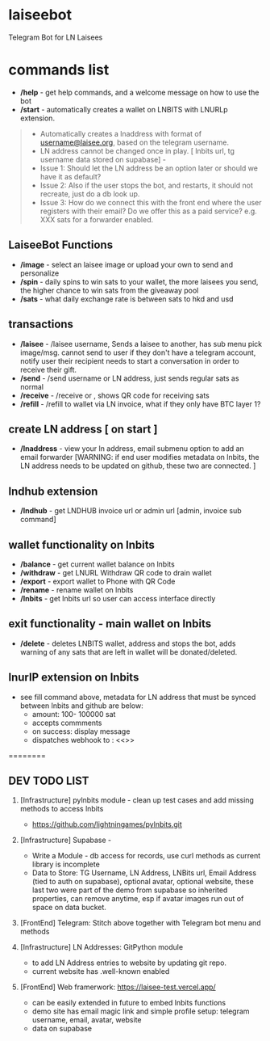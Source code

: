 # laiseebot
Telegram Bot for LN Laisees

# commands list
- **/help** - get help commands, and a welcome message on how to use the bot
- **/start** - automatically creates a wallet on LNBITS with LNURLp extension. 
> * Automatically creates a lnaddress with format of username@laisee.org, based on the telegram username. 
> * LN address cannot be changed once in play. [ lnbits url, tg username data stored on supabase] -
> * Issue 1: Should let the LN address be an option later or should we have it as default?
> * Issue 2: Also if the user stops the bot, and restarts, it should not recreate, just do a db look up. 
> * Issue 3: How do we connect this with the front end where the user registers with their email? Do we offer this as a paid service? e.g. XXX sats for a forwarder enabled.


## LaiseeBot Functions
- **/image** - select an laisee image or upload your own to send and personalize 
- **/spin** - daily spins to win sats to your wallet, the more laisees you send, the higher chance to win sats from the giveaway pool 
- **/sats** - what daily exchange rate is between sats to hkd and usd

## transactions
- **/laisee** - /laisee <amt> username, Sends a laisee to another, has sub menu pick image/msg. 
cannot send to user if they don't have a telegram account, notify user their recipient needs to start a conversation in order to receive their gift. 
- **/send** - /send <amt> username or LN address, just sends regular sats as normal
- **/receive** - /receive <amt> or <any amt> , shows QR code for receiving sats
- **/refill** - /refill <amt> to wallet via LN invoice, what if they only have BTC layer 1?

## create LN address [ on start ]
- **/lnaddress** - view your ln address, email submenu option to add an email forwarder [WARNING: if end user modifies metadata on lnbits, the LN address needs to be updated on github, these two are connected. ]

## lndhub extension
- **/lndhub** - get LNDHUB invoice url or admin url [admin, invoice sub command]

## wallet functionality on lnbits
- **/balance** - get current wallet balance on lnbits
- **/withdraw** - get LNURL Withdraw QR code to drain wallet
- **/export** - export wallet to Phone with QR Code
- **/rename** - rename wallet on lnbits
- **/lnbits** - get lnbits url so user can access interface directly

## exit functionality - main wallet on lnbits
- **/delete** - deletes LNBITS wallet, address and stops the bot, adds warning of any sats that are left in wallet will be donated/deleted.

## lnurlP extension on lnbits
- see fill command above, metadata for LN address that must be synced between lnbits and github are below:
    * amount: 100- 100000 sat
    * accepts commments
    * on success: display message 
    * dispatches webhook to : <<>>

========

## DEV TODO LIST

1) [Infrastructure] pylnbits module - clean up test cases and add missing methods to access lnbits
    * https://github.com/lightningames/pylnbits.git

2) [Infrastructure] Supabase -  
    * Write a Module - db access for records, use curl methods as current library is incomplete
    * Data to Store: TG Username, LN Address, LNBits url, Email Address (tied to auth on supabase), optional avatar, optional website, these last two were part of the demo from supabase so inherited properties, can remove anytime, esp if avatar images run out of space on data bucket. 

3) [FrontEnd] Telegram: Stitch above together with Telegram bot menu and methods

4) [Infrastructure] LN Addresses: GitPython module
    * to add LN Address entries to website by updating git repo. 
    * current website has .well-known enabled
 
5) [FrontEnd] Web framerwork: https://laisee-test.vercel.app/
    * can be easily extended in future to embed lnbits functions
    * demo site has email magic link and simple profile setup: telegram username, email, avatar, website
    * data on supabase
